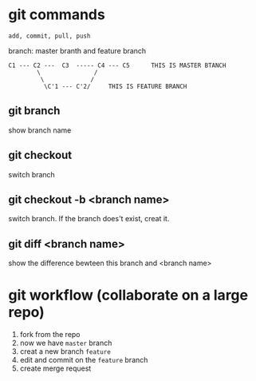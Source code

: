 # git commands

`add, commit, pull, push`



branch: master branth and feature branch

```
C1 --- C2 ---  C3  ----- C4 --- C5		THIS IS MASTER BTANCH
		\				/
		 \			   /
		  \C'1 --- C'2/		THIS IS FEATURE BRANCH
```

## git branch

show branch name

## git checkout

switch branch

## git checkout -b \<branch name>

switch branch. If the branch does't exist, creat it.

## git diff \<branch name>

show the difference bewteen this branch and \<branch name>



# git workflow (collaborate on a large repo)

1. fork from the repo
2. now we have `master` branch
3. creat a new branch `feature`
4. edit and commit on the `feature` branch
5. create merge request

